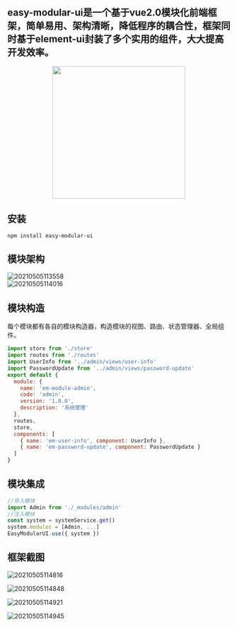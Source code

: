 ## easy-modular-ui是一个基于vue2.0模块化前端框架，简单易用、架构清晰，降低程序的耦合性，框架同时基于element-ui封装了多个实用的组件，大大提高开发效率。
<div align=center>
	<img src="https://cdn.jsdelivr.net/gh/doordie1991/PicBed@main/picture/20210505112148.png" width="300" />
</div>

## 安装
    npm install easy-modular-ui

## 模块架构
![20210505113558](https://cdn.jsdelivr.net/gh/doordie1991/PicBed@main/picture/20210505113558.png)  
![20210505114016](https://cdn.jsdelivr.net/gh/doordie1991/PicBed@main/picture/20210505114016.png)

## 模块构造
每个模块都有各自的模块构造器，构造模块的视图、路由、状态管理器、全局组件。
``` js
import store from './store'
import routes from './routes'
import UserInfo from '../admin/views/user-info'
import PasswordUpdate from '../admin/views/password-update'
export default {
  module: {
    name: 'em-module-admin',
    code: 'admin',
    version: '1.0.0',
    description: '系统管理'
  },
  routes,
  store,
  components: [
    { name: 'em-user-info', component: UserInfo },
    { name: 'em-password-update', component: PasswordUpdate }
  ]
}

```
## 模块集成

``` js
//导入模块
import Admin from './_modules/admin'
//注入模块
const system = systemService.get()
system.modules = [Admin, ...]
EasyModularUI.use({ system })
```
## 框架截图
![20210505114816](https://cdn.jsdelivr.net/gh/doordie1991/PicBed@main/picture/20210505114816.png)

![20210505114848](https://cdn.jsdelivr.net/gh/doordie1991/PicBed@main/picture/20210505114848.png)

![20210505114921](https://cdn.jsdelivr.net/gh/doordie1991/PicBed@main/picture/20210505114921.png)

![20210505114945](https://cdn.jsdelivr.net/gh/doordie1991/PicBed@main/picture/20210505114945.png)